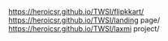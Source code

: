 https://heroicsr.github.io/TWSI/flipkkart/
https://heroicsr.github.io/TWSI/landing page/
https://heroicsr.github.io/TWSI/laxmi project/

